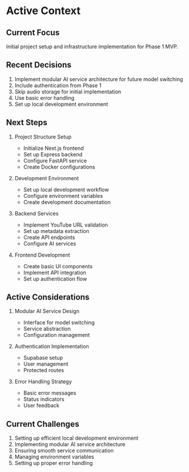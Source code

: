 # Active Context

## Current Focus
Initial project setup and infrastructure implementation for Phase 1 MVP.

## Recent Decisions
1. Implement modular AI service architecture for future model switching
2. Include authentication from Phase 1
3. Skip audio storage for initial implementation
4. Use basic error handling
5. Set up local development environment

## Next Steps
1. Project Structure Setup
   - Initialize Next.js frontend
   - Set up Express backend
   - Configure FastAPI service
   - Create Docker configurations

2. Development Environment
   - Set up local development workflow
   - Configure environment variables
   - Create development documentation

3. Backend Services
   - Implement YouTube URL validation
   - Set up metadata extraction
   - Create API endpoints
   - Configure AI services

4. Frontend Development
   - Create basic UI components
   - Implement API integration
   - Set up authentication flow

## Active Considerations
1. Modular AI Service Design
   - Interface for model switching
   - Service abstraction
   - Configuration management

2. Authentication Implementation
   - Supabase setup
   - User management
   - Protected routes

3. Error Handling Strategy
   - Basic error messages
   - Status indicators
   - User feedback

## Current Challenges
1. Setting up efficient local development environment
2. Implementing modular AI service architecture
3. Ensuring smooth service communication
4. Managing environment variables
5. Setting up proper error handling 